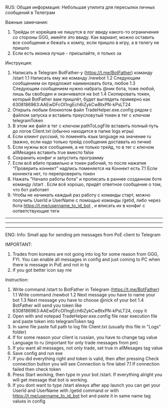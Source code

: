 
RUS:
Общая информация:
Небольшая утилита для пересылки личных сообщений в Телеграм

Важные замечания:
1. Трейды от корейцев не пишутся в лог ввиду какого-то ограничения со стороны GGG, имейте это ввиду. Как вариант, можно оставить все сообщения и бежать к компу, если пришло в игру, а в телегу не пришло
2. Если есть иконка лучше - присылайте, я только за

Инструкция:
1. Написать в Telegram BotFather-у (https://t.me/BotFather) команду /start
	1.1 Написать ему же команду /newbot
	1.2 Следующим сообщением он предложит наименовать бота, любое
	1.3 Следующим сообщением нужно набрать @ник бота, тоже любой, лишь бы свободен и оканчивался на bot
	1.4 Скопировать токен, который BotFather вам пришлёт, будет выглядеть примерно как 6308186963:AAEwDFcOI1ngEch6iZykCwBtxPN-kPsLT24
2. Открыть любым блокнотом файл TradeHelper.exe.config рядом с файлом запуска и вставить преусловутый токен в тег с ключом telegramToken
3. В этом же файл в тег с ключом pathToLogFile вставить полный путь до логов Client.txt (обычно находится в папке logs игры)
4. Если клиент русский, то поменять язык language на значение ru (важно, если надо только трейд сообщения доставать из лички)
5. Если нужны все сообщения, а не только трейд, то в тег с ключом allMesages вставить true вместо false
6. Сохранить конфиг и запустить программу
7. Если всё вбито правильно и токен рабочий, то после нажатия "Проверить коннект" надпись поменяется на Коннект есть
	7.1 Если коннекта нет, то перепроверить токен
8. Нажать "Начало работы бота" и прописать в раннее созданном боте команду /start . Если всё хорошо, придёт ответное сообщение о том, что бот работает
9. Чтобы не начинать каждый раз работу с команды старт, можно получить UserId и UserName с помощью команды /getid, либо через бота https://t.me/username_to_id_bot , и вписать их в конфиг с оответствующие теги

--------------------------------------------------------------------------------------------
--------------------------------------------------------------------------------------------
--------------------------------------------------------------------------------------------

ENG:
Info:
Small app for sending pm messages from PoE client to Telegram

IMPORTANT:
1. Trades from koreans are not going into log for some reason from GGG, FYI. You can enable all messages in config and just coming to PC when there is message in PoE and not in tg
2. If you got better icon say me

Instruction:
1. Write command /start to BotFather in Telegram (https://t.me/BotFather)
	1.1 Write command /newbot
	1.2 Next message you have to name your bot
	1.3 Next message you have to choose @nick of your bot
	1.4 BotFather will send you token like 6308186963:AAEwDFcOI1ngEch6iZykCwBtxPN-kPsLT24, copy it
2. Open with and notepad TradeHelper.exe.config file near execution file and paste token into telegramToken tag
3. In same file paste full path to log file Client.txt (usually this file in "Logs" folder)
4. If for some reason your client is russian, you have to change tag value Language to ru (important for only trade messages from pm)
5. If you want all messages, not only trade, set true in allMesages tag value
6. Save config and run exe
7. If you did everything right and token is valid, then after pressing Check connection button you will see Connection is fine label
	7.1 If connection failed then check token
8. Press Start working, then type in your bot /start. If everything alright you will get message that bot is working.
9. If you dont want to type /start always after app launch you can get your UserId and UserName with /getid command or with https://t.me/username_to_id_bot bot and paste it in same name tag values in config